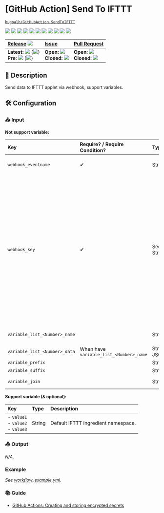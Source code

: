# [GitHub Action] Send To IFTTT

[`hugoalh/GitHubAction.SendToIFTTT`](https://github.com/hugoalh/GitHubAction.SendToIFTTT)

[![](https://img.shields.io/github/contributors/hugoalh/GitHubAction.SendToIFTTT?style=flat-square&logo=github)](https://github.com/hugoalh/GitHubAction.SendToIFTTT/graphs/contributors)
[![](https://img.shields.io/github/license/hugoalh/GitHubAction.SendToIFTTT?style=flat-square&logo=github)](https://github.com/hugoalh/GitHubAction.SendToIFTTT/blob/master/LICENSE.md)
![](https://img.shields.io/github/languages/count/hugoalh/GitHubAction.SendToIFTTT?style=flat-square&logo=github)
![](https://img.shields.io/github/languages/top/hugoalh/GitHubAction.SendToIFTTT?style=flat-square&logo=github)
![](https://img.shields.io/github/repo-size/hugoalh/GitHubAction.SendToIFTTT?style=flat-square&logo=github)
![](https://img.shields.io/github/languages/code-size/hugoalh/GitHubAction.SendToIFTTT?style=flat-square&logo=github)
![](https://img.shields.io/github/watchers/hugoalh/GitHubAction.SendToIFTTT?style=flat-square&logo=github)
![](https://img.shields.io/github/stars/hugoalh/GitHubAction.SendToIFTTT?style=flat-square&logo=github)
![](https://img.shields.io/github/forks/hugoalh/GitHubAction.SendToIFTTT?style=flat-square&logo=github)
[![](https://img.shields.io/lgtm/alerts/g/hugoalh/GitHubAction.SendToIFTTT.svg?style=flat-square&logo=lgtm&label=%20)](https://lgtm.com/projects/g/hugoalh/GitHubAction.SendToIFTTT/alerts)
[![](https://img.shields.io/lgtm/grade/javascript/g/hugoalh/GitHubAction.SendToIFTTT.svg?style=flat-square&logo=lgtm)](https://lgtm.com/projects/g/hugoalh/GitHubAction.SendToIFTTT/context:javascript)

| **[Release](https://github.com/hugoalh/GitHubAction.SendToIFTTT/releases)** ![](https://img.shields.io/github/downloads/hugoalh/GitHubAction.SendToIFTTT/total?style=flat-square&color=000000&label=%20) | **[Issue](https://github.com/hugoalh/GitHubAction.SendToIFTTT/issues?q=is%3Aissue)** | **[Pull Request](https://github.com/hugoalh/GitHubAction.SendToIFTTT/pulls?q=is%3Apr)** |
|:----|:----|:----|
| **Latest:** ![](https://img.shields.io/github/release/hugoalh/GitHubAction.SendToIFTTT?sort=semver&style=flat-square&color=000000&label=%20) (![](https://img.shields.io/github/release-date/hugoalh/GitHubAction.SendToIFTTT?style=flat-square&color=000000&label=%20))<br />**Pre:** ![](https://img.shields.io/github/release/hugoalh/GitHubAction.SendToIFTTT?include_prereleases&sort=semver&style=flat-square&color=000000&label=%20) (![](https://img.shields.io/github/release-date-pre/hugoalh/GitHubAction.SendToIFTTT?style=flat-square&color=000000&label=%20)) | **Open:** ![](https://img.shields.io/github/issues-raw/hugoalh/GitHubAction.SendToIFTTT?style=flat-square&color=000000&label=%20)<br />**Closed:** ![](https://img.shields.io/github/issues-closed-raw/hugoalh/GitHubAction.SendToIFTTT?style=flat-square&color=000000&label=%20) | **Open:** ![](https://img.shields.io/github/issues-pr-raw/hugoalh/GitHubAction.SendToIFTTT?style=flat-square&color=000000&label=%20)<br />**Closed:** ![](https://img.shields.io/github/issues-pr-closed-raw/hugoalh/GitHubAction.SendToIFTTT?style=flat-square&color=000000&label=%20) |

## 📜 Description

Send data to IFTTT applet via webhook, support variables.

## 🛠 Configuration

### 📥 Input

**Not support variable:**

| **Key** | **Require? / Require Condition?** | **Type** | **Description** |
|:----|:----|:----|:----|
| `webhook_eventname` | ✔ | String | Webhook event name, create from applet "Receive A Web Request - Event Name", keep in lower-case to prevent issue. |
| `webhook_key` | ✔ | Secret String | Webhook key.<br />To obtain it, click `Menu` > `My Services` > `Webhooks` > `Settings`, your key is at `Account Info` > `URL` and after `https://maker.ifttt.com/use/`.<br /><img src="https://i.imgur.com/ihnqN5B.png" width="auto" height="384px" /><br />To regenerate it, click `Edit`.|
| `variable_list_<Number>_name` |  | String | Namespace for this variable list. Only use when having multiple variable lists. Number start at `0`, maximum 10 variable lists. |
| `variable_list_<Number>_data` | When have `variable_list_<Number>_name` | Stringified JSON | Variable list that will use in the data. Number start at `0`, maximum 10 variable lists. |
| `variable_prefix` |  | String | Variable prefix. Default: `%`. |
| `variable_suffix` |  | String | Variable suffix. Default: `%`. |
| `variable_join` |  | String | Variable join if having multiple variable lists, and/or variable list has depth. Default: `_`. |

**Support variable (& optional):**

| **Key** | **Type** | **Description** |
|:----|:----|:----|
| - `value1`<br />- `value2`<br />- `value3` | String | Default IFTTT ingredient namespace. |

### 📤 Output

*N/A*.

### Example

*See [workflow_example.yml](./workflow_example.yml)*.

### 📚 Guide

- [GitHub Actions: Creating and storing encrypted secrets](https://help.github.com/en/actions/configuring-and-managing-workflows/creating-and-storing-encrypted-secrets)
